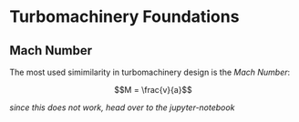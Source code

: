 # Turbomachinery Foundations
## Mach Number
The most used simimilarity in turbomachinery design is the *Mach Number*:

$$M = \frac{v}{a}$$

*since this does not work, head over to the jupyter-notebook*
